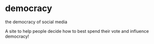 # democracy
the democracy of social media

A site to help people decide how to best spend their vote and influence democracy!
